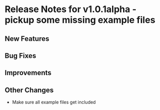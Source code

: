 # Release Notes for v1.0.1alpha - pickup some missing example files

## New Features

## Bug Fixes

## Improvements

## Other Changes
- Make sure all example files get included
